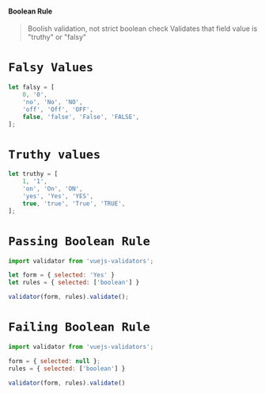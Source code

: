 #### Boolean Rule

> Boolish validation, not strict boolean check
> Validates that field value is "truthy" or "falsy"

# `Falsy Values`
```js
let falsy = [
    0, '0',
    'no', 'No', 'NO',
    'off', 'Off', 'OFF',
    false, 'false', 'False', 'FALSE',
];
```

# `Truthy values`
```js
let truthy = [
    1, '1',
    'on', 'On', 'ON',
    'yes', 'Yes', 'YES',
    true, 'true', 'True', 'TRUE',
];
```

# `Passing Boolean Rule`
```js
import validator from 'vuejs-validators';

let form = { selected: 'Yes' }
let rules = { selected: ['boolean'] }

validator(form, rules).validate();
```

# `Failing Boolean Rule`
```js
import validator from 'vuejs-validators';

form = { selected: null };
rules = { selected: ['boolean'] }

validator(form, rules).validate()
```

